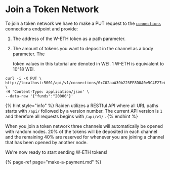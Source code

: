 # Join a Token Network

To join a token network we have to make a PUT request to the [`connections`](../../raiden-api-1/resources/connections.md#join-a-token-network) connections endpoint and provide:

1. The address of the W-ETH token as a path parameter.
2. The amount of tokens you want to deposit in the channel as a body parameter. The

   token values in this tutorial are denoted in WEI. 1 W-ETH is equivialent to 10^18 WEI.

```text
curl -i -X PUT \
http://localhost:5001/api/v1/connections/0xC02aaA39b223FE8D0A0e5C4F27eAD90 \
-H 'Content-Type: application/json' \
--data-raw '{"funds":"20000"}'
```

{% hint style="info" %}
Raiden utilizes a RESTful API where all URL paths starts with `/api/` followed by a version number. The current API version is `1` and therefore all requests begins with `/api/v1/` .
{% endhint %}

When you join a token network three channels will automatically be opened with random nodes. 20% of the tokens will be deposited in each channel and the remaining 40% are reserved for whenever you are joining a channel that has been opened by another node.

We're now ready to start sending W-ETH tokens!

{% page-ref page="make-a-payment.md" %}

